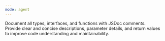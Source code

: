 ```yaml
---
mode: agent
---
```

Document all types, interfaces, and functions with JSDoc comments. Provide clear and concise descriptions, parameter details, and return values to improve code understanding and maintainability.
